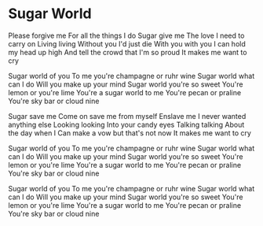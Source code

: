 # Sugar World

Please forgive me
For all the things I do
Sugar give me
The love I need to carry on
Living living
Without you I'd just die
With you with you
I can hold my head up high
And tell the crowd that I'm so proud
It makes me want to cry

Sugar world of you
To me you're champagne or ruhr wine
Sugar world what can I do
Will you make up your mind
Sugar world you're so sweet
You're lemon or you're lime
You're a sugar world to me
You're pecan or praline
You're sky bar or cloud nine

Sugar save me
Come on save me from myself
Enslave me
I never wanted anything else
Looking looking
Into your candy eyes
Talking talking
About the day when I
Can make a vow but that's not now
It makes me want to cry

Sugar world of you
To me you're champagne or ruhr wine
Sugar world what can I do
Will you make up your mind
Sugar world you're so sweet
You're lemon or you're lime
You're a sugar world to me
You're pecan or praline
You're sky bar or cloud nine

Sugar world of you
To me you're champagne or ruhr wine
Sugar world what can I do
Will you make up your mind
Sugar world you're so sweet
You're lemon or you're lime
You're a sugar world to me
You're pecan or praline
You're sky bar or cloud nine
